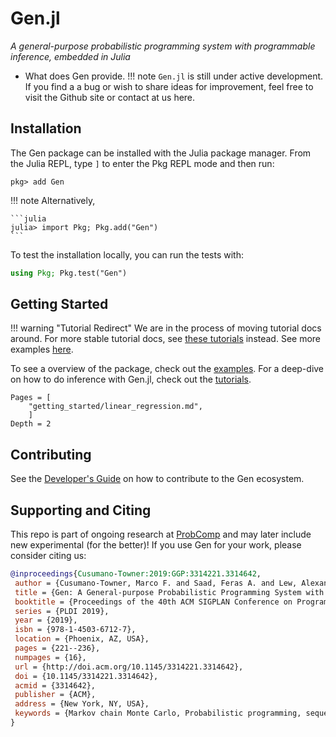 # Gen.jl

*A general-purpose probabilistic programming system with programmable inference, embedded in Julia*

- What does Gen provide.
!!! note
    `Gen.jl` is still under active development. If you find a a bug or wish to share ideas for improvement, feel free to visit the Github site or contact at us here.

## Installation

The Gen package can be installed with the Julia package manager. From the Julia REPL, type `]` to enter the Pkg REPL mode and then run:
```
pkg> add Gen
```
!!! note
    Alternatively,

    ```julia
    julia> import Pkg; Pkg.add("Gen")
    ```

To test the installation locally, you can run the tests with:
```julia
using Pkg; Pkg.test("Gen")
```

## Getting Started
!!! warning "Tutorial Redirect"
    We are in the process of moving tutorial docs around. For more stable tutorial docs, see [these tutorials](https://www.gen.dev/tutorials/) instead. See more examples [here](https://github.com/probcomp/GenExamples.jl).

To see a overview of the package, check out the [examples](getting_started/linear_regression.md). For a deep-dive on how to do inference with Gen.jl, check out the [tutorials](tutorials/modeling_in_gen.md). 

```@contents
Pages = [
    "getting_started/linear_regression.md",
    ]
Depth = 2
```

## Contributing
See the [Developer's Guide](https://gen.dev) on how to contribute to the Gen ecosystem.

## Supporting and Citing
This repo is part of ongoing research at [ProbComp](http://probcomp.csail.mit.edu) and may later include new experimental  (for the better)! If you use Gen for your work, please consider citing us:

```bibtex
@inproceedings{Cusumano-Towner:2019:GGP:3314221.3314642,
 author = {Cusumano-Towner, Marco F. and Saad, Feras A. and Lew, Alexander K. and Mansinghka, Vikash K.},
 title = {Gen: A General-purpose Probabilistic Programming System with Programmable Inference},
 booktitle = {Proceedings of the 40th ACM SIGPLAN Conference on Programming Language Design and Implementation},
 series = {PLDI 2019},
 year = {2019},
 isbn = {978-1-4503-6712-7},
 location = {Phoenix, AZ, USA},
 pages = {221--236},
 numpages = {16},
 url = {http://doi.acm.org/10.1145/3314221.3314642},
 doi = {10.1145/3314221.3314642},
 acmid = {3314642},
 publisher = {ACM},
 address = {New York, NY, USA},
 keywords = {Markov chain Monte Carlo, Probabilistic programming, sequential Monte Carlo, variational inference},
} 
```